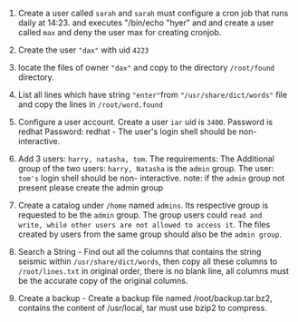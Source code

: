 1. Create a  user  called `sarah` and  `sarah` must configure a cron job that runs daily at 14:23. and executes "/bin/echo "hyer" and and create a user called `max` and deny the user max for creating cronjob.

2. Create the user `"dax"` with uid `4223`

3. locate the files of owner `"dax"` and copy to the directory `/root/found` directory.

4. List all lines which have string `"enter"`from `"/usr/share/dict/words"` file and copy the lines in
`/root/word.found`

5. Configure a user account.
    Create a user `iar` uid is `3400`. Password is redhat
    Password: redhat -
    The user's login shell should be non-interactive.
6. Add 3 users: `harry, natasha, tom`.
    The requirements: The Additional group of the two users: `harry, Natasha` is the `admin` group. The user: `tom's` login shell should be non-        interactive. 
      note: if the `admin` group not present please create the admin group
      
7. Create a catalog under `/home` named `admins`. Its respective group is requested to be the `admin` group. The group users could `read and write, while other users are not allowed to access it`. The files created by users from the same group should also be the `admin group`.

8. Search a String -
    Find out all the columns that contains the string seismic within `/usr/share/dict/words`, then copy all these columns to `/root/lines.txt` in original      order, there is no blank line, all columns must be the accurate copy of the original columns.
    
9. Create a backup -
    Create a backup file named /root/backup.tar.bz2, contains the content of /usr/local, tar must use bzip2 to compress.
    
    
